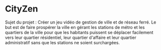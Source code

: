 # CityZen
Sujet du projet : Créer un jeu vidéo de gestion de ville et de réseau ferré. Le but est de faire prospérer la ville en gérant les stations de métro et les quartiers de la ville pour que les habitants puissent se déplacer facilement vers leur quartier résidentiel, leur quartier d'affaire et leur quartier administratif sans que les stations ne soient surchargées.
